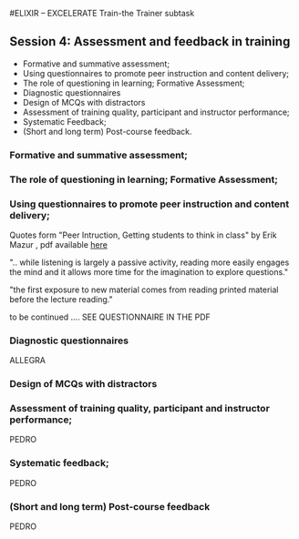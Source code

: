 #ELIXIR – EXCELERATE Train-the Trainer subtask

## Session 4: Assessment and feedback in training

* Formative and summative assessment;
* Using questionnaires to promote peer instruction and content delivery;
* The role of questioning in learning; Formative Assessment;
* Diagnostic questionnaires
* Design of MCQs with distractors
* Assessment of training quality, participant and instructor performance;
* Systematic Feedback;
* (Short and long term) Post-course feedback.


### Formative and summative assessment;

### The role of questioning in learning; Formative Assessment;

### Using questionnaires to promote peer instruction and content delivery;
Quotes form "Peer Intruction, Getting students to think in class" by Erik Mazur , pdf available [here](http://mazur.harvard.edu/sentFiles/Mazur_274537.pdf)

".. while listening is largely a passive activity, reading more easily engages the mind and it allows more time for the imagination to explore questions." 

"the first exposure to new material comes from reading printed material before the lecture reading." 


to be continued .... SEE QUESTIONNAIRE  IN THE PDF 




### Diagnostic questionnaires
ALLEGRA

### Design of MCQs with distractors

### Assessment of training quality, participant and instructor performance;
PEDRO

### Systematic feedback;
PEDRO

### (Short and long term) Post-course feedback
PEDRO

